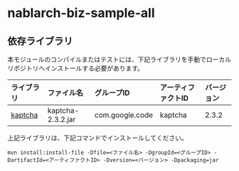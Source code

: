 # nablarch-biz-sample-all

## 依存ライブラリ

本モジュールのコンパイルまたはテストには、下記ライブラリを手動でローカルリポジトリへインストールする必要があります。

ライブラリ          |ファイル名       |グループID     |アーティファクトID   |バージョン   |
:-------------------|:----------------|:--------------|:--------------------|:------------|
[kaptcha](https://code.google.com/archive/p/kaptcha/downloads) |kaptcha-2.3.2.jar |com.google.code |kaptcha              |2.3.2        |


上記ライブラリは、下記コマンドでインストールしてください。


```
mvn install:install-file -Dfile=<ファイル名> -DgroupId=<グループID> -DartifactId=<アーティファクトID> -Dversion=<バージョン> -Dpackaging=jar
```

